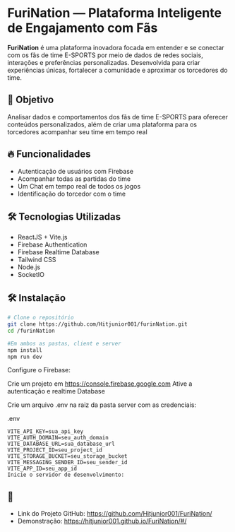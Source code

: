 #  FuriNation — Plataforma Inteligente de Engajamento com Fãs

**FuriNation** é uma plataforma inovadora focada em entender e se conectar com os fãs de time E-SPORTS por meio de dados de redes sociais, interações e preferências personalizadas. Desenvolvida para criar experiências únicas, fortalecer a comunidade e aproximar os torcedores do time.

## 🎯 Objetivo

Analisar dados e comportamentos dos fãs de time E-SPORTS para oferecer conteúdos personalizados, além de criar uma plataforma para os torcedores acompanhar seu time em tempo real

## 🔥 Funcionalidades

- Autenticação de usuários com Firebase
- Acompanhar todas as partidas do time
- Um Chat em tempo real de todos os jogos
- Identificação do torcedor com o time

## 🛠️ Tecnologias Utilizadas

- ReactJS + Vite.js
- Firebase Authentication
- Firebase Realtime Database
- Tailwind CSS
- Node.js
- SocketIO

## 🛠️ Instalação

```bash
# Clone o repositório
git clone https://github.com/Hitjunior001/furinNation.git
cd /furinNation

#Em ambos as pastas, client e server
npm install
npm run dev
```

Configure o Firebase:

Crie um projeto em https://console.firebase.google.com Ative a autenticação e realtime Database

Crie um arquivo .env na raiz da pasta server com as credenciais:

.env
```
VITE_API_KEY=sua_api_key
VITE_AUTH_DOMAIN=seu_auth_domain
VITE_DATABASE_URL=sua_database_url
VITE_PROJECT_ID=seu_project_id
VITE_STORAGE_BUCKET=seu_storage_bucket
VITE_MESSAGING_SENDER_ID=seu_sender_id
VITE_APP_ID=seu_app_id
Inicie o servidor de desenvolvimento:
```
## 📌 
- Link do Projeto GitHub: https://github.com/Hitjunior001/FuriNation/
- Demonstração: https://hitjunior001.github.io/FuriNation/#/

